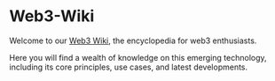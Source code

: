 # Web3-Wiki
Welcome to our [Web3 Wiki](https://penrose819.github.io/Web3-Wiki/), the encyclopedia for web3 enthusiasts.

Here you will find a wealth of knowledge on this emerging technology, including its core principles, use cases, and latest developments.
